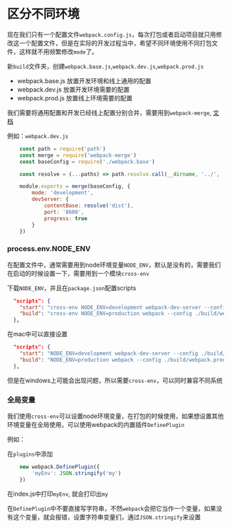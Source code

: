 # 区分不同环境

现在我们只有一个配置文件`webpack.config.js`，每次打包或者启动项目就只用修改这一个配置文件，但是在实际的开发过程当中，希望不同环境使用不同打包文件，这样就不用频繁修改`mode`了。

新`build`文件夹，创建`webpack.base.js`,`webpack.dev.js`,`webpack.prod.js`

- webpack.base.js 放置开发环境和线上通用的配置
- webpack.dev.js 放置开发环境需要的配置
- webpack.prod.js 放置线上环境需要的配置

我们需要将通用配置和开发已经线上配置分别合并，需要用到`webpack-merge`, [文档](https://www.npmjs.com/package/webpack-merge)

例如：`webpack.dev.js` 
```javascript
    const path = require('path')
    const merge = require('webpack-merge')
    const baseConfig = require('./webpack.base')

    const resolve = (...paths) => path.resolve.call(__dirname, '../', ...paths)

    module.exports = merge(baseConfig, {
        mode: 'development',
        devServer: {
            contentBase: resolve('dist'),
            port: '8600',
            progress: true
        }
    })
```

### process.env.NODE_ENV

在配置文件中，通常需要用到node环境变量`NODE_ENV`，默认是没有的，需要我们在启动的时候设置一下，需要用到一个模块`cross-env`

下载`NODE_ENV`，并且在`package.json`配置scripts

```json
  "scripts": {
    "start": "cross-env NODE_ENV=development webpack-dev-server --config ./build/webpack.dev.js",
    "build": "cross-env NODE_ENV=production webpack --config ./build/webpack.prod.js"
  },
```

在mac中可以直接设置

```json
  "scripts": {
    "start": "NODE_ENV=development webpack-dev-server --config ./build/webpack.dev.js",
    "build": "NODE_ENV=production webpack --config ./build/webpack.prod.js"
  },
```
但是在windows上可能会出现问题，所以需要`cross-env`，可以同时兼容不同系统

### 全局变量

我们使用`cross-env`可以设置node环境变量，在打包的时候使用，如果想设置其他环境变量在全局使用，可以使用webpack的内置插件`DefinePlugin`

例如：

在`plugins`中添加

```javascript
    new webpack.DefinePlugin({
        'myEnv': JSON.stringify('my')
    })
```

在index.js中打印`myEnv`, 就会打印出`my`

在`DefinePlugin`中不要直接写字符串，不然`webpack`会把它当作一个变量，如果没有这个变量，就会报错，设置字符串变量们，通过`JSON.stringify`来设置
